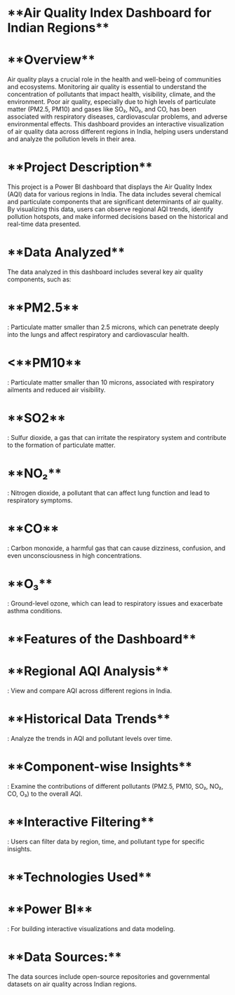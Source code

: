 <h1>**Air Quality Index Dashboard for Indian Regions**</h1>
<h1>**Overview**</h1>
  Air quality plays a crucial role in the health and well-being of communities and ecosystems. Monitoring air quality is essential to understand the concentration of pollutants that impact health, visibility, climate, and the environment. Poor air quality, especially due to high levels of particulate matter (PM2.5, PM10) and gases like SO₂, NO₂, and CO, has been associated with respiratory diseases, cardiovascular problems, and adverse environmental effects. This dashboard provides an interactive visualization of air quality data across different regions in India, helping users understand and analyze the pollution levels in their area.

<h1>**Project Description**</h1>
This project is a Power BI dashboard that displays the Air Quality Index (AQI) data for various regions in India. The data includes several chemical and particulate components that are significant determinants of air quality. By visualizing this data, users can observe regional AQI trends, identify pollution hotspots, and make informed decisions based on the historical and real-time data presented.

<h1>**Data Analyzed**</h1>
The data analyzed in this dashboard includes several key air quality components, such as:

<h1>**PM2.5**</h1>: Particulate matter smaller than 2.5 microns, which can penetrate deeply into the lungs and affect respiratory and cardiovascular health.
<h1><**PM10**</h1>: Particulate matter smaller than 10 microns, associated with respiratory ailments and reduced air visibility.
<h1>**SO2**</h1>: Sulfur dioxide, a gas that can irritate the respiratory system and contribute to the formation of particulate matter.
<h1>**NO₂**</h1>: Nitrogen dioxide, a pollutant that can affect lung function and lead to respiratory symptoms.
<h1>**CO**</h1>: Carbon monoxide, a harmful gas that can cause dizziness, confusion, and even unconsciousness in high concentrations.
<h1>**O₃**</h1>: Ground-level ozone, which can lead to respiratory issues and exacerbate asthma conditions.
<h1>**Features of the Dashboard**</h1>
<h1>**Regional AQI Analysis**</h1>: View and compare AQI across different regions in India.
<h1>**Historical Data Trends**</h1>: Analyze the trends in AQI and pollutant levels over time.
<h1>**Component-wise Insights**</h1>: Examine the contributions of different pollutants (PM2.5, PM10, SO₂, NO₂, CO, O₃) to the overall AQI.
<h1>**Interactive Filtering**</h1>: Users can filter data by region, time, and pollutant type for specific insights.
<h1>**Technologies Used**</h1>
<h1>**Power BI**</h1>: For building interactive visualizations and data modeling.
<h1>**Data Sources:**</h1> The data sources include open-source repositories and governmental datasets on air quality across Indian regions.

